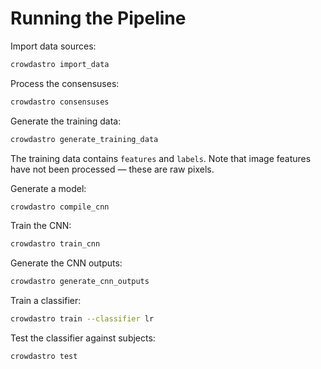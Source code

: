 # Running the Pipeline

Import data sources:

```bash
crowdastro import_data
```

Process the consensuses:

```bash
crowdastro consensuses
```

Generate the training data:

```bash
crowdastro generate_training_data
```

The training data contains `features` and `labels`. Note that image features have not been processed &mdash; these are raw pixels.

Generate a model:

```bash
crowdastro compile_cnn
```

Train the CNN:

```bash
crowdastro train_cnn
```

Generate the CNN outputs:

```bash
crowdastro generate_cnn_outputs
```

Train a classifier:

```bash
crowdastro train --classifier lr
```

Test the classifier against subjects:

```bash
crowdastro test
```
